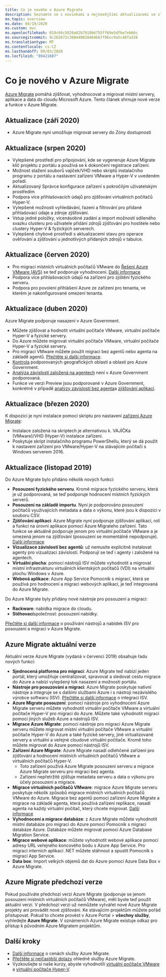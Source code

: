 ```yaml
---
title: Co je nového v Azure Migrate
description: Seznamte se s novinkami a nejnovějšími aktualizacemi ve službě Azure Migrate.
ms.topic: overview
ms.date: 04/19/2020
ms.custom: mvc
ms.openlocfilehash: 019c04c5820a82b7910b6755ff69e5dfbe7eb66c
ms.sourcegitcommit: 9c262672c388440810464bb7f8bcc9a5c48fa326
ms.translationtype: MT
ms.contentlocale: cs-CZ
ms.lasthandoff: 09/03/2020
ms.locfileid: "89421607"
---
```

# <a name="whats-new-in-azure-migrate"></a>Co je nového v Azure Migrate

[Azure Migrate](migrate-services-overview.md) pomáhá zjišťovat, vyhodnocovat a migrovat místní servery, aplikace a data do cloudu Microsoft Azure. Tento článek shrnuje nové verze a funkce v Azure Migrate.
## <a name="update-september-2020"></a>Aktualizace (září 2020)
- Azure Migrate nyní umožňuje migrovat servery do Zóny dostupnosti

## <a name="update-august-2020"></a>Aktualizace (srpen 2020)

- Vylepšené prostředí pro připojování, kde se vygeneruje Azure Migrate klíč projektu z portálu a používá se k dokončení registrace zařízení.
- Možnost stažení souborů vajíček/VHD nebo skriptů instalačního programu z portálu a nastavení zařízení VMware a Hyper-V v uvedeném pořadí.
- Aktualizovaný Správce konfigurace zařízení s pokročilým uživatelským prostředím
- Podpora více přihlašovacích údajů pro zjišťování virtuálních počítačů Hyper-V.
- Vylepšené možnosti vyhledávání, řazení a filtrování pro přidané přihlašovací údaje a zdroje zjišťování.
- Vstup jedné položky, vícenásobné zadání a import možností sdíleného svazku clusteru pro uživatele přidání zdrojů zjišťování pro hostitele nebo clustery Hyper-V & fyzických serverech.
- Vylepšené chybové prostředí s aktualizacemi stavu pro operace ověřování a zjišťování u jednotlivých přidaných zdrojů v tabulce. 

## <a name="update-june-2020"></a>Aktualizace (červen 2020)

- Pro migraci místních virtuálních počítačů VMware do [Řešení Azure VMware (AVS)](https://go.microsoft.com/fwlink/?linkid=2132637) se teď podporuje vyhodnocení. [Další informace](how-to-create-azure-vmware-solution-assessment.md)
- Podpora více přihlašovacích údajů na zařízení pro zjištění fyzického serveru.
- Podpora pro povolení přihlášení Azure ze zařízení pro tenanta, ve kterém je nakonfigurované omezení tenanta.


## <a name="update-april-2020"></a>Aktualizace (duben 2020)

Azure Migrate podporuje nasazení v Azure Government. 

- Můžete zjišťovat a hodnotit virtuální počítače VMware, virtuální počítače Hyper-V a fyzické servery.
- Do Azure můžete migrovat virtuální počítače VMware, virtuální počítače Hyper-V a fyzické servery.
- Pro migraci VMware můžete použít migraci bez agentů nebo agenta na základě agentů. [Přečtěte si další informace](server-migrate-overview.md).
- [Kontrola](migrate-support-matrix.md#supported-geographies-azure-government) podporovaných geografických oblastí a oblastí pro Azure Government.
- [Analýza závislostí založená na agentech](concepts-dependency-visualization.md#agent-based-analysis) není v Azure Government podporovaná.
- Funkce ve verzi Preview jsou podporované v Azure Government, konkrétně v případě [analýzy závislostí bez agenta](concepts-dependency-visualization.md#agentless-analysis)a [zjišťování aplikací](how-to-discover-applications.md).


## <a name="update-march-2020"></a>Aktualizace (březen 2020)

K dispozici je nyní instalace pomocí skriptu pro nastavení [zařízení Azure Migrate](migrate-appliance.md):

- Instalace založená na skriptech je alternativou k. VAJÍČKa (VMware)/VHD (Hyper-V) instalace zařízení.
- Poskytuje skript instalačního programu PowerShellu, který se dá použít k nastavení zařízení pro VMware/Hyper-V na stávajícím počítači s Windows serverem 2016.

## <a name="update-november-2019"></a>Aktualizace (listopad 2019)

Do Azure Migrate bylo přidáno několik nových funkcí:

- **Posouzení fyzického serveru**. Kromě migrace fyzického serveru, která je už podporovaná, se teď podporuje hodnocení místních fyzických serverů.
- **Posouzení na základě importu**. Nyní je podporováno posouzení počítačů využívajících metadata a data o výkonu, které jsou k dispozici v souboru CSV.
- **Zjišťování aplikací**: Azure Migrate nyní podporuje zjišťování aplikací, rolí a funkcí na úrovni aplikace pomocí Azure Migrateho zařízení. Tato funkce se aktuálně podporuje jenom pro virtuální počítače VMware a je omezená jenom na zjišťování (posouzení se momentálně nepodporuje). [Další informace](how-to-discover-applications.md)
- **Vizualizace závislostí bez agentů**: už nemusíte explicitně instalovat agenty pro vizualizaci závislostí. Podporují se teď i agenty i založené na agentech.
- **Virtuální plocha**: pomocí nástrojů ISV můžete vyhodnotit a migrovat místní infrastrukturu virtuálních klientských počítačů (VDI) na virtuální plochu Windows v Azure.
- **Webová aplikace**: Azure App Service Pomocník s migrací, která se používá pro hodnocení a migraci webových aplikací, je teď integrovaná do Azure Migrate.

Do Azure Migrate byly přidány nové nástroje pro posouzení a migraci:

- **Rackware**: nabídka migrace do cloudu.
- **Stěhovací**společnost: posouzení nabídky.

[Přečtěte si další informace](migrate-services-overview.md) o používání nástrojů a nabídek ISV pro posouzení a migraci v Azure Migrate.

## <a name="azure-migrate-current-version"></a>Azure Migrate aktuální verze

Aktuální verze Azure Migrate (vydaná v červenci 2019) obsahuje řadu nových funkcí:

- **Sjednocená platforma pro migraci**: Azure Migrate teď nabízí jeden portál, který umožňuje centralizovat, spravovat a sledovat cestu migrace do Azure a nabízí vylepšený tok nasazení a možnosti portálu.
- **Nástroje pro posuzování a migraci**: Azure Migrate poskytuje nativní nástroje a integruje se s dalšími službami Azure i s nástroji nezávislého výrobce softwaru (ISV). [Přečtěte si další informace](migrate-services-overview.md#isv-integration) o integraci ISV.
- **Azure Migrate posouzení**: pomocí nástroje pro vyhodnocení Azure Migrate serveru můžete vyhodnotit virtuální počítače VMware a virtuální počítače Hyper-V pro migraci do Azure. Můžete také vyhodnotit migraci pomocí jiných služeb Azure a nástrojů ISV.
- **Migrace Azure Migrate**: pomocí nástroje pro migraci Azure Migrate serveru můžete migrovat místní virtuální počítače VMware a virtuální počítače Hyper-V do Azure a také fyzické servery, jiné virtualizované servery a virtuální a veřejné cloudové virtuální počítače. Kromě toho můžete migrovat do Azure pomocí nástrojů ISV.
- **Zařízení Azure Migrate**: Azure Migrate nasadí odlehčené zařízení pro zjišťování a hodnocení místních virtuálních počítačů VMware a virtuálních počítačů Hyper-V.
    - Toto zařízení používá Azure Migrate posouzení serveru a migrace Azure Migrate serveru pro migraci bez agenta.
    - Zařízení nepřetržitě zjišťuje metadata serveru a data o výkonu pro účely posouzení a migrace.  
- **Migrace virtuálních počítačů VMware**: migrace Azure Migrate serveru poskytuje několik způsobů migrace místních virtuálních počítačů VMware do Azure.  Migrace bez agentů pomocí zařízení Azure Migrate a migrace na základě agenta, která používá zařízení replikace, nasadí agenta na každý virtuální počítač, který chcete migrovat. [Další informace](server-migrate-overview.md)
 - **Vyhodnocení a migrace databáze**: z Azure Migrate můžete vyhodnotit místní databáze pro migraci do Azure pomocí Pomocník s migrací databáze Azure. Databáze můžete migrovat pomocí Azure Database Migration Service.
- **Migrace webové aplikace**: můžete vyhodnotit webové aplikace pomocí adresy URL veřejného koncového bodu s Azure App Service. Pro migraci interních aplikací .NET můžete stáhnout a spustit Pomocník s migrací App Service.
- **Data box**: Import velkých objemů dat do Azure pomocí Azure Data Box v Azure Migrate.

## <a name="azure-migrate-previous-version"></a>Azure Migrate předchozí verze

Pokud používáte předchozí verzi Azure Migrate (podporuje se jenom posouzení místních virtuálních počítačů VMware), měli byste teď použít aktuální verzi. V předchozí verzi už nemůžete vytvářet nové Azure Migrate projekty ani provádět nové zjišťování. Ke stávajícím projektům můžete pořád přistupovat. Pokud to chcete provést v Azure Portal > **všechny služby**, vyhledejte **Azure Migrate**. V oznámeních Azure Migrate existuje odkaz pro přístup k původním Azure Migratem projektům.



## <a name="next-steps"></a>Další kroky

- [Další informace](https://azure.microsoft.com/pricing/details/azure-migrate/) o cenách služby Azure Migrate.
- [Přečtěte si nejčastější dotazy](resources-faq.md) ohledně služby Azure Migrate.
- Vyzkoušejte si naše kurzy, abyste vyhodnotili [virtuální počítače VMware](tutorial-assess-vmware.md) a [virtuální počítače Hyper-V](tutorial-assess-hyper-v.md).
